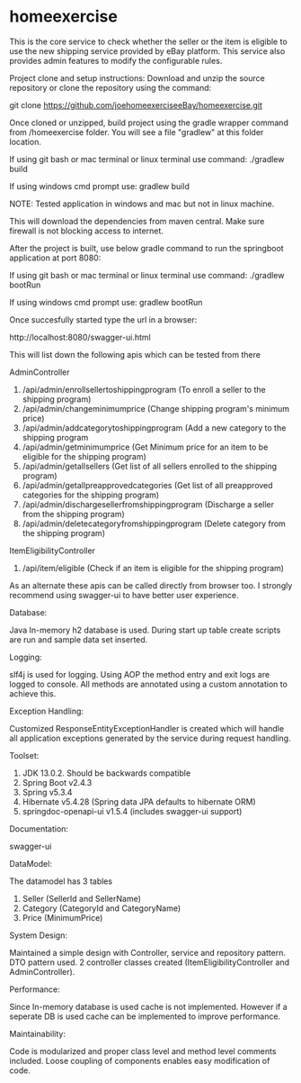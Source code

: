 # homeexercise
 This is the core service to check whether the seller or the item 
 is eligible to use the new shipping service provided by eBay platform.
 This service also provides admin features to modify the configurable rules.
 
 Project clone and setup instructions:
 Download and unzip the source repository or clone the repository using the command:
 
 git clone https://github.com/joehomeexerciseeBay/homeexercise.git
 
 Once cloned or unzipped, build project using the gradle wrapper command from /homeexercise folder. You will see a file "gradlew" at this folder location.
 
 If using git bash or mac terminal or linux terminal use command: ./gradlew build
 
 If using windows cmd prompt use: gradlew build
 
 NOTE: Tested application in windows and mac but not in linux machine.
 
 This will download the dependencies from maven central. Make sure firewall is not blocking access to internet.
 
 After the project is built, use below gradle command to run the springboot application at port 8080:
 
 If using git bash or mac terminal or linux terminal use command: ./gradlew bootRun
 
 If using windows cmd prompt use: gradlew bootRun 
 
 Once succesfully started type the url in a browser:
 
 http://localhost:8080/swagger-ui.html
 
 This will list down the following apis which can be tested from there
 
 AdminController
   1) /api/admin/enrollsellertoshippingprogram (To enroll a seller to the shipping program)
   2) /api/admin/changeminimumprice (Change shipping program's minimum price)
   3) /api/admin/addcategorytoshippingprogram (Add a new category to the shipping program
   4) /api/admin/getminimumprice (Get Minimum price for an item to be eligible for the shipping program)
   5) /api/admin/getallsellers (Get list of all sellers enrolled to the shipping program)
   6) /api/admin/getallpreapprovedcategories (Get list of all preapproved categories for the shipping program)
   7) /api/admin/dischargesellerfromshippingprogram (Discharge a seller from the shipping program)
   8) /api/admin/deletecategoryfromshippingprogram (Delete category from the shipping program)


 ItemEligibilityController
   1) /api/item/eligible (Check if an item is eligible for the shipping program)

As an alternate these apis can be called directly from browser too.
I strongly recommend using swagger-ui to have better user experience.

Database:

Java In-memory h2 database is used. During start up table create scripts are run and sample data set inserted.

Logging:

slf4j is used for logging. Using AOP the method entry and exit logs are logged to console. All methods are annotated using a custom annotation to achieve this.

Exception Handling:

Customized ResponseEntityExceptionHandler is created which will handle all application exceptions generated
by the service during request handling.

Toolset:
 1) JDK 13.0.2. Should be backwards compatible
 2) Spring Boot v2.4.3
 3) Spring v5.3.4
 4) Hibernate v5.4.28 (Spring data JPA defaults to hibernate ORM)
 5) springdoc-openapi-ui v1.5.4 (includes swagger-ui support)

Documentation:

 swagger-ui
 
DataModel:
 
 The datamodel has 3 tables
  1) Seller (SellerId and SellerName)
  2) Category (CategoryId and CategoryName)
  3) Price (MinimumPrice)

System Design:

 Maintained a simple design with Controller, service and repository pattern. DTO pattern used. 2 controller classes created (ItemEligibilityController and AdminController).
 
Performance:

Since In-memory database is used cache is not implemented. However if a seperate DB is used cache can be implemented to improve performance.

Maintainability:

Code is modularized and proper class level and method level comments included. Loose coupling of components enables easy modification of code.






 
   
